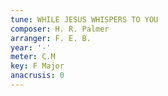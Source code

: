 ```yaml
---
tune: WHILE JESUS WHISPERS TO YOU
composer: H. R. Palmer
arranger: F. E. B.
year: '-'
meter: C.M
key: F Major
anacrusis: 0
---
```

